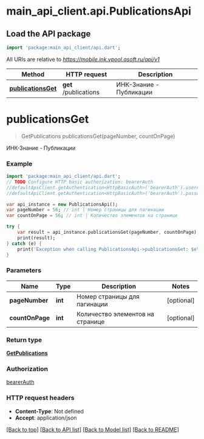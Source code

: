 # main_api_client.api.PublicationsApi

## Load the API package
```dart
import 'package:main_api_client/api.dart';
```

All URIs are relative to *https://mobile.ink.vpool.qsoft.ru/api/v1*

Method | HTTP request | Description
------------- | ------------- | -------------
[**publicationsGet**](PublicationsApi.md#publicationsGet) | **get** /publications | ИНК-Знание - Публикации


# **publicationsGet**
> GetPublications publicationsGet(pageNumber, countOnPage)

ИНК-Знание - Публикации

### Example 
```dart
import 'package:main_api_client/api.dart';
// TODO Configure HTTP basic authorization: bearerAuth
//defaultApiClient.getAuthentication<HttpBasicAuth>('bearerAuth').username = 'YOUR_USERNAME'
//defaultApiClient.getAuthentication<HttpBasicAuth>('bearerAuth').password = 'YOUR_PASSWORD';

var api_instance = new PublicationsApi();
var pageNumber = 56; // int | Номер страницы для пагинации
var countOnPage = 56; // int | Количество элементов на странице

try { 
    var result = api_instance.publicationsGet(pageNumber, countOnPage);
    print(result);
} catch (e) {
    print('Exception when calling PublicationsApi->publicationsGet: $e\n');
}
```

### Parameters

Name | Type | Description  | Notes
------------- | ------------- | ------------- | -------------
 **pageNumber** | **int**| Номер страницы для пагинации | [optional] 
 **countOnPage** | **int**| Количество элементов на странице | [optional] 

### Return type

[**GetPublications**](GetPublications.md)

### Authorization

[bearerAuth](../README.md#bearerAuth)

### HTTP request headers

 - **Content-Type**: Not defined
 - **Accept**: application/json

[[Back to top]](#) [[Back to API list]](../README.md#documentation-for-api-endpoints) [[Back to Model list]](../README.md#documentation-for-models) [[Back to README]](../README.md)

